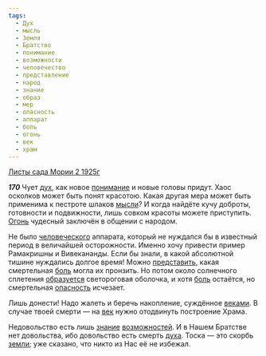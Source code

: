 ```yaml
---
tags:
  - Дух
  - мысль
  - Земля
  - Братство
  - понимание
  - возможности
  - человечество
  - представление
  - народ
  - знание
  - образ
  - мер
  - опасность
  - аппарат
  - боль
  - огонь
  - век
  - храм
---
```


[Листы сада Мории 2 1925г](https://127.0.0.1:4002/agni/1925)

___170___
Чует [дух](../../../tags/#Дух), как новое [понимание](../../../tags/#понимание) и новые головы придут. Хаос осколков может быть понят красотою. Какая другая мера может быть применима к пестроте шлаков [мысли](../../../tags/#мысль)? И когда найдёте кучу доброты, готовности и подвижности, лишь совком красоты можете приступить. [Огонь](../../../tags/#огонь) чудесный заключён в общении с народом.   

Не было [человеческого](../../../tags/#человечество) аппарата, который не нуждался бы в известный период в величайшей осторожности. Именно хочу привести пример Рамакришны и Вивекананды. Если бы знали, в какой абсолютной тишине нуждались долгое время! Можно [представить](../../../tags/#представление), какая смертельная [боль](../../../tags/#боль) могла их пронзить. Но потом около солнечного сплетения [образуется](../../../tags/#образ) светороговая оболочка, и хотя [боль](../../../tags/#боль) остаётся, но смертельная [опасность](../../../tags/#опасность) исчезает.   

Лишь донести! Надо жалеть и беречь накопление, суждённое [веками](../../../tags/#[век](../../../tags/#век)). В случае твоей смерти — на [век](../../../tags/#век) нужно отодвинуть построение Храма.   

Недовольство есть лишь [знание](../../../tags/#знание) [возможностей](../../../tags/#возможности). И в Нашем Братстве нет довольства, ибо довольство есть смерть [духа](../../../tags/#Дух). Тоска — это скорбь [земли](../../../tags/#Земля); уже сказано, что никто из Нас её не избежал.   

